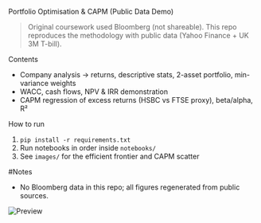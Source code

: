 Portfolio Optimisation & CAPM (Public Data Demo)

> Original coursework used Bloomberg (not shareable). This repo reproduces the methodology with public data (Yahoo Finance + UK 3M T-bill).

Contents
- Company analysis → returns, descriptive stats, 2-asset portfolio, min-variance weights
- WACC, cash flows, NPV & IRR demonstration
- CAPM regression of excess returns (HSBC vs FTSE proxy), beta/alpha, R²

 How to run
1. `pip install -r requirements.txt`
2. Run notebooks in order inside `notebooks/`
3. See `images/` for the efficient frontier and CAPM scatter

#Notes
- No Bloomberg data in this repo; all figures regenerated from public sources.

![Preview](preview.png)
